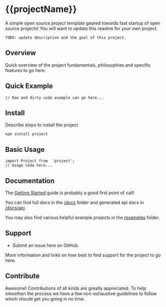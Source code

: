 {{projectName}}
=======================================================

A simple open source project template geared towards fast startup of open source projects! You will want to update this readme for your own project.

```
TODO: update description and the goal of this project.
```

Overview
--------
Quick overview of the project fundamentals, philosophies and specific features to go here.

Quick Example
-------------
```
// Raw and dirty code example can go here...
```

Install
-------

Describe steps to install the project

```
npm install project
```

Basic Usage
-----------
```
import Project from  'project';
// Usage code here...
```

Documentation
-------------
The [Getting Started](docs/getting-started.md) guide is probably a good first point of call!

You can find full docs in the [/docs](docs) folder and generated api docs in [/docs/api](docs/api).

You may also find various helpful example projects in the [/examples](examples) folder.

Support
-------
- Submit an issue here on GitHub

More information and links on how best to find support for the project to go here.

Contribute
----------
Awesome! Contributions of all kinds are greatly appreciated. To help smoothen the process we have a few non-exhaustive guidelines to follow which should get you going in no time.
